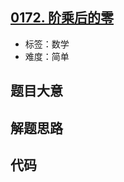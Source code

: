 ## [0172. 阶乘后的零](https://leetcode-cn.com/problems/factorial-trailing-zeroes/)

- 标签：数学
- 难度：简单

## 题目大意



## 解题思路



## 代码

```Python

```

